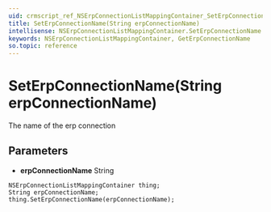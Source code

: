 ```yaml
---
uid: crmscript_ref_NSErpConnectionListMappingContainer_SetErpConnectionName
title: SetErpConnectionName(String erpConnectionName)
intellisense: NSErpConnectionListMappingContainer.SetErpConnectionName
keywords: NSErpConnectionListMappingContainer, GetErpConnectionName
so.topic: reference
---
```


# SetErpConnectionName(String erpConnectionName)

The name of the erp connection

## Parameters

* **erpConnectionName** String

```crmscript
NSErpConnectionListMappingContainer thing;
String erpConnectionName;
thing.SetErpConnectionName(erpConnectionName);
```

